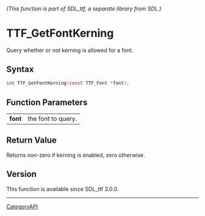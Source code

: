 ###### (This function is part of SDL_ttf, a separate library from SDL.)
# TTF_GetFontKerning

Query whether or not kerning is allowed for a font.

## Syntax

```c
int TTF_GetFontKerning(const TTF_Font *font);

```

## Function Parameters

|              |                    |
| ------------ | ------------------ |
| **font**     | the font to query. |

## Return Value

Returns non-zero if kerning is enabled, zero otherwise.

## Version

This function is available since SDL_ttf 3.0.0.

----
[CategoryAPI](CategoryAPI.md)
